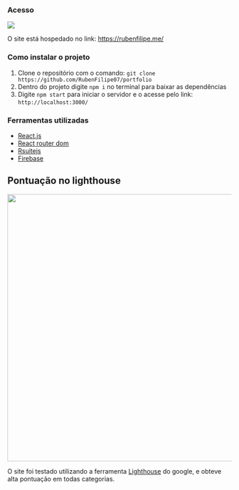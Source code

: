 <h3>Acesso</h3>
<a href="https://rubenfilipe.me/">
  <img src="https://user-images.githubusercontent.com/53026536/187844303-71df092c-d674-431d-98eb-7f233092c9da.png"></img>
</a>
<p>O site está hospedado no link: <a href="https://rubenfilipe.me/">https://rubenfilipe.me/</a></p>

<h3>Como instalar o projeto</h3>
<ol>
  <li>Clone o repositório com o comando: <code>git clone https://github.com/RubenFilipe07/portfolio</code> </li>
  <li>Dentro do projeto digite <code>npm i</code> no terminal para baixar as dependências</li>
  <li>Digite <code>npm start</code> para iniciar o servidor e o acesse pelo link: <code>http://localhost:3000/</code></li>
</ol>



<h3>Ferramentas utilizadas</h3>
<ul>
    <li><a href="https://reactjs.org/">React.js</a></li>
    <li><a href="https://v5.reactrouter.com/web/guides/quick-start">React router dom</a></li>
    <li><a href="https://rsuitejs.com/components/overview/">Rsuitejs</a></li>
    <li><a href="https://firebase.google.com/">Firebase</a></li>
</ul>

<h2>Pontuação no lighthouse</h2>
<img width="600" src="https://user-images.githubusercontent.com/53026536/189603951-cf7bf9b6-288e-4e45-9584-d19553c75984.png"></img>
<p>O site foi testado utilizando a ferramenta <a href="https://developers.google.com/web/tools/lighthouse">Lighthouse</a> do google, e obteve alta pontuação em todas categorias.</p>
